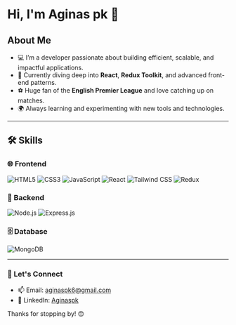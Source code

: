 # Hi, I'm Aginas pk 👋  

## About Me  

- 💻 I’m a developer passionate about building efficient, scalable, and impactful applications.  
- 🌱 Currently diving deep into **React**, **Redux Toolkit**, and advanced front-end patterns.  
- ⚽ Huge fan of the **English Premier League** and love catching up on matches.  
- 🌍 Always learning and experimenting with new tools and technologies.  

---

## 🛠️ Skills  

### 🌐 Frontend  
![HTML5](https://img.shields.io/badge/HTML5-E34F26?style=for-the-badge&logo=html5&logoColor=white) 
![CSS3](https://img.shields.io/badge/CSS3-1572B6?style=for-the-badge&logo=css3&logoColor=white) 
![JavaScript](https://img.shields.io/badge/JavaScript-F7DF1E?style=for-the-badge&logo=javascript&logoColor=black) 
![React](https://img.shields.io/badge/React-61DAFB?style=for-the-badge&logo=react&logoColor=black) 
![Tailwind CSS](https://img.shields.io/badge/Tailwind_CSS-38B2AC?style=for-the-badge&logo=tailwind-css&logoColor=white) 
![Redux](https://img.shields.io/badge/Redux-764ABC?style=for-the-badge&logo=redux&logoColor=white)  

### 🔧 Backend  
![Node.js](https://img.shields.io/badge/Node.js-339933?style=for-the-badge&logo=node.js&logoColor=white) 
![Express.js](https://img.shields.io/badge/Express.js-000000?style=for-the-badge&logo=express&logoColor=white)  

### 🗄️ Database  
![MongoDB](https://img.shields.io/badge/MongoDB-47A248?style=for-the-badge&logo=mongodb&logoColor=white)    

---

### 🌟 Let's Connect  

- 📫 Email: [aginaspk6@gmail.com](mailto:your.email@example.com)  
- 💼 LinkedIn: [Aginaspk](https://linkedin.com/in/yourprofile)  

Thanks for stopping by! 😊  
